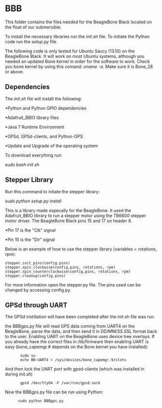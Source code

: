 BBB
===================================

This folder contains the files needed for the BeagleBone Black located on the float of our submersible. 

To install the necessary libraries run the _init.sh_ file. To initiate the Python code run the _setup.py_ file. 

The following code is only tested for Ubuntu Saucy (13.10) on the BeagleBone Black. It will work on most Ubuntu systems, although you needed an updated Bone kernel in order for the software to work. Check you bone kernel by using this comand: _uname -a_. Make sure it is Bone_28 or above. 


Dependencies
----------------------------------

The _init.sh_ file will install the following:
	
•Python and Python GPIO dependencies

•Adafruit_BBIO library files

•Java 7 Runtime Environment

•GPSd, GPSd-clients, and Python-GPS

•Update and Upgrade of the operating system

To download everything run:

_sudo bash init.sh_



Stepper Library
-----------------------------------

Run this command to initate the stepper library:

_sudo python setup.py install_

This is a library made especally for the BeagleBone. It used the Adafruit_BBIO library to run a stepper motor using the TB6600 stepper motor driver. The BeagleBone Black pins 15 and 17 on header 8. 

•Pin 17 is the "Clk" signal

•Pin 15 is the "Dir" signal
	
Below is an example of how to use the stepper library (variables = rotations, rpm):


	stepper.init_pins(config.pins)
	stepper.spin_clockwise(config.pins, rotations, rpm)
	stepper.spin_counterclockwise(config.pins, rotations, rpm)
	stepper.cleanup(config.pins)


For more information open the stepper.py file. The pins used can be changed by accessing config.py. 


GPSd through UART
--------------------------------------

The GPSd instillation will have been completed after the init.sh file was run.


the BBBgps.py file will read GPS data coming from UART4 on the BeagleBone, parse the data, and then send it in DD/MM/SS.SSL format back to the user. Enabling UART on the BeagleBone uses device tree overlays. If you already have the correct files in /lib/firmware then enabling UART is easy (bone_capemgr.# depends on the Bone kernel you have installed):
 
           sudo su
           echo BB-UART4 > /sys/devices/bone_capemgr.9/slots

And then lock the UART port with gpsd-clients (which was installed in during _init.sh_)

           gpsd /dev/ttyO4 -F /var/run/gpsd.sock

Now the BBBgps.py file can be run using Python:

          sudo python BBBgps.py
